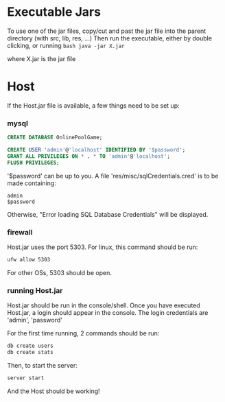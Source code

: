 # Executable Jars

To use one of the jar files, copy/cut and past the jar file into the parent directory (with src, lib, res, ...)
Then run the executable, either by double clicking, or running
	```bash
	java -jar X.jar
	```
	
where X.jar is the jar file


# Host

If the Host.jar file is available, a few things need to be set up:

### mysql
```sql
CREATE DATABASE OnlinePoolGame;

CREATE USER 'admin'@'localhost' IDENTIFIED BY '$password';
GRANT ALL PRIVILEGES ON * . * TO 'admin'@'localhost';
FLUSH PRIVILEGES;
```

'$password' can be up to you.
A file 'res/misc/sqlCredentials.cred' is to be made containing:
```text
admin
$password
```
Otherwise, "Error loading SQL Database Credentials" will be displayed.

### firewall
Host.jar uses the port 5303.
For linux, this command should be run:
```bash
ufw allow 5303
```

For other OSs, 5303 should be open.

### running Host.jar

Host.jar should be run in the console/shell.
Once you have executed Host.jar, a login should appear in the console.
The login credentials are 'admin', 'password'

For the first time running, 2 commands should be run:
```bash
db create users
db create stats
```

Then, to start the server:
```bash
server start
```

And the Host should be working!